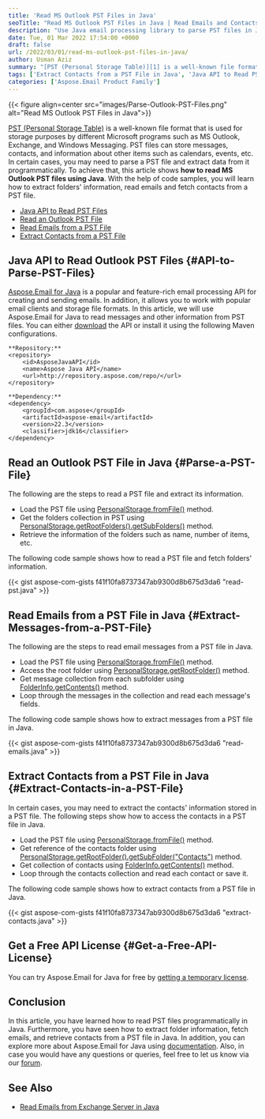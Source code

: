 ```yaml
---
title: 'Read MS Outlook PST Files in Java'
seoTitle: "Read MS Outlook PST Files in Java | Read Emails and Contacts in Java"
description: "Use Java email processing library to parse PST files in Java. Extract emails and contacts from PST files programmatically in Java."
date: Tue, 01 Mar 2022 17:54:00 +0000
draft: false
url: /2022/03/01/read-ms-outlook-pst-files-in-java/
author: Usman Aziz
summary: "[PST (Personal Storage Table)][1] is a well-known file format that is used for storage purposes by different Microsoft programs such as MS Outlook, Exchange, and Windows Messaging. PST files can store messages, contacts, and information about other items such as calendars, events, etc. In certain cases, you may need to parse a PST file and extract data from it programmatically. To achieve that, this article shows **how to read MS Outlook PST files using Java**. You will learn how to extract folders' information, read emails and fetch contacts from a PST file."
tags: ['Extract Contacts from a PST File in Java', 'Java API to Read PST Files', 'Read Emails from a PST File in Java', 'Read an Outlook PST File in Java']
categories: ['Aspose.Email Product Family']
---
```




{{< figure align=center src="images/Parse-Outlook-PST-Files.png" alt="Read MS Outlook PST Files in Java">}}


[PST (Personal Storage Table)][2] is a well-known file format that is used for storage purposes by different Microsoft programs such as MS Outlook, Exchange, and Windows Messaging. PST files can store messages, contacts, and information about other items such as calendars, events, etc. In certain cases, you may need to parse a PST file and extract data from it programmatically. To achieve that, this article shows **how to read MS Outlook PST files using Java**. With the help of code samples, you will learn how to extract folders' information, read emails and fetch contacts from a PST file.

*   [Java API to Read PST Files][3]
*   [Read an Outlook PST File][4]
*   [Read Emails from a PST File][5]
*   [Extract Contacts from a PST File][6]

## Java API to Read Outlook PST Files {#API-to-Parse-PST-Files}

[Aspose.Email for Java][7] is a popular and feature-rich email processing API for creating and sending emails. In addition, it allows you to work with popular email clients and storage file formats. In this article, we will use Aspose.Email for Java to read messages and other information from PST files. You can either [download][8] the API or install it using the following Maven configurations.

```
**Repository:**
<repository>
    <id>AsposeJavaAPI</id>
    <name>Aspose Java API</name>
    <url>http://repository.aspose.com/repo/</url>
</repository>

**Dependency:**
<dependency>
    <groupId>com.aspose</groupId>
    <artifactId>aspose-email</artifactId>
    <version>22.3</version>
    <classifier>jdk16</classifier>
</dependency>
```

## Read an Outlook PST File in Java {#Parse-a-PST-File}

The following are the steps to read a PST file and extract its information.

*   Load the PST file using [PersonalStorage.fromFile()][9] method.
*   Get the folders collection in PST using [PersonalStorage.getRootFolders().getSubFolders()][10] method.
*   Retrieve the information of the folders such as name, number of items, etc.

The following code sample shows how to read a PST file and fetch folders' information.

{{< gist aspose-com-gists f41f10fa8737347ab9300d8b675d3da6 "read-pst.java" >}}

## Read Emails from a PST File in Java {#Extract-Messages-from-a-PST-File}

The following are the steps to read email messages from a PST file in Java.

*   Load the PST file using [PersonalStorage.fromFile()][11] method.
*   Access the root folder using [PersonalStorage.getRootFolder()][12] method.
*   Get message collection from each subfolder using [FolderInfo.getContents()][13] method.
*   Loop through the messages in the collection and read each message's fields.

The following code sample shows how to extract messages from a PST file in Java.

{{< gist aspose-com-gists f41f10fa8737347ab9300d8b675d3da6 "read-emails.java" >}}

## Extract Contacts from a PST File in Java {#Extract-Contacts-in-a-PST-File}

In certain cases, you may need to extract the contacts' information stored in a PST file. The following steps show how to access the contacts in a PST file in Java.

*   Load the PST file using [PersonalStorage.fromFile()][14] method.
*   Get reference of the contacts folder using [PersonalStorage.getRootFolder().getSubFolder("Contacts")][15] method.
*   Get collection of contacts using [FolderInfo.getContents()][16] method.
*   Loop through the contacts collection and read each contact or save it.

The following code sample shows how to extract contacts from a PST file in Java.

{{< gist aspose-com-gists f41f10fa8737347ab9300d8b675d3da6 "extract-contacts.java" >}}

## Get a Free API License {#Get-a-Free-API-License}

You can try Aspose.Email for Java for free by [getting a temporary license][17].

## Conclusion

In this article, you have learned how to read PST files programmatically in Java. Furthermore, you have seen how to extract folder information, fetch emails, and retrieve contacts from a PST file in Java. In addition, you can explore more about Aspose.Email for Java using [documentation][18]. Also, in case you would have any questions or queries, feel free to let us know via our [forum][19].

## See Also

*   [Read Emails from Exchange Server in Java][20]




[1]: https://docs.fileformat.com/email/pst/
[2]: https://docs.fileformat.com/email/pst/
[3]: #API-to-Parse-PST-Files
[4]: #Parse-a-PST-File
[5]: #Extract-Messages-from-a-PST-File
[6]: #Extract-Contacts-in-a-PST-File
[7]: https://products.aspose.com/email/java/
[8]: https://downloads.aspose.com/email/java/
[9]: https://apireference.aspose.com/email/java/com.aspose.email/PersonalStorage#fromFile(java.lang.String)
[10]: https://apireference.aspose.com/email/java/com.aspose.email/FolderInfo#getSubFolders()
[11]: https://apireference.aspose.com/email/java/com.aspose.email/PersonalStorage#fromFile(java.lang.String)
[12]: https://apireference.aspose.com/email/java/com.aspose.email/PersonalStorage#getRootFolder()
[13]: https://apireference.aspose.com/email/java/com.aspose.email/FolderInfo#getContents()
[14]: https://apireference.aspose.com/email/java/com.aspose.email/PersonalStorage#fromFile(java.lang.String)
[15]: https://apireference.aspose.com/email/java/com.aspose.email/FolderInfo#getSubFolder(java.lang.String)
[16]: https://apireference.aspose.com/email/java/com.aspose.email/FolderInfo#getContents()
[17]: https://purchase.aspose.com/temporary-license
[18]: https://docs.aspose.com/email/java/
[19]: https://forum.aspose.com/
[20]: https://blog.aspose.com/2021/03/22/read-emails-from-ms-exchange-server-using-java/




